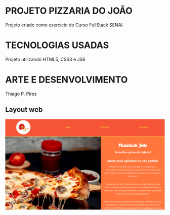 # PROJETO PIZZARIA DO JOÃO

Projeto criado como exercício do Curso FullStack SENAI.

# TECNOLOGIAS USADAS

Projeto utilizando HTML5, CSS3 e JS6

# ARTE E DESENVOLVIMENTO

Thiago P. Pires

## Layout web

![Web_1](https://github.com/ThiagoThe/ProjetoPizzariaJoao/blob/master/assets/pizzaria.png)
